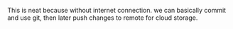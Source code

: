 This is neat because without internet connection. we can basically commit and use git, then later push changes to remote for cloud storage.